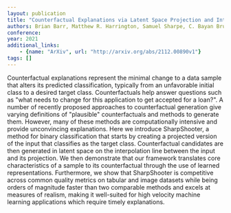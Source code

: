 ```yaml
---
layout: publication
title: "Counterfactual Explanations via Latent Space Projection and Interpolation"
authors: Brian Barr, Matthew R. Harrington, Samuel Sharpe, C. Bayan Bruss
conference: 
year: 2021
additional_links: 
    - {name: "ArXiv", url: "http://arxiv.org/abs/2112.00890v1"}
tags: []
---
```

Counterfactual explanations represent the minimal change to a data sample
that alters its predicted classification, typically from an unfavorable initial
class to a desired target class. Counterfactuals help answer questions such as
"what needs to change for this application to get accepted for a loan?". A
number of recently proposed approaches to counterfactual generation give
varying definitions of "plausible" counterfactuals and methods to generate
them. However, many of these methods are computationally intensive and provide
unconvincing explanations. Here we introduce SharpShooter, a method for binary
classification that starts by creating a projected version of the input that
classifies as the target class. Counterfactual candidates are then generated in
latent space on the interpolation line between the input and its projection. We
then demonstrate that our framework translates core characteristics of a sample
to its counterfactual through the use of learned representations. Furthermore,
we show that SharpShooter is competitive across common quality metrics on
tabular and image datasets while being orders of magnitude faster than two
comparable methods and excels at measures of realism, making it well-suited for
high velocity machine learning applications which require timely explanations.
